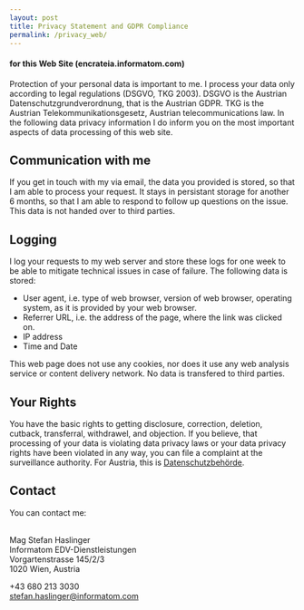 ```yaml
---
layout: post
title: Privacy Statement and GDPR Compliance 
permalink: /privacy_web/
---
```


#### for this Web Site (encrateia.informatom.com)

Protection of your personal data is important to me. I process your data only
according to legal regulations (DSGVO, TKG 2003).
DSGVO is the Austrian Datenschutzgrundverordnung, that is the Austrian GDPR.
TKG is the Austrian Telekommunikationsgesetz, Austrian telecommunications law.
In the following data privacy information I do inform you on the most important
aspects of data processing of this web site.

## Communication with me

If you get in touch with my via email, the data you provided is stored, so
that I am able to process your request. It stays in persistant storage for
another 6 months, so that I am able to respond to follow up questions on the
issue. This data is not handed over to third parties.

## Logging

I log your requests to my web server and store these logs for one week to be
able to mitigate technical issues in case of failure. The following data is
stored:

* User agent, i.e. type of web browser, version of web browser, operating system,
  as it is provided by your web browser.
* Referrer URL, i.e. the address of the page, where the link was clicked on.
* IP address
* Time and Date

This web page does not use any cookies, nor does it use any web analysis
service or content delivery network. No data is transfered to third parties.

## Your Rights

You have the basic rights to getting disclosure, correction, deletion, cutback,
transferral, withdrawel, and objection. If you believe, that processing of
your data is violating data privacy laws or your data privacy rights have
been violated in any way, you can file a complaint at the surveillance authority.
For Austria, this is [Datenschutzbehörde](https://www.dsb.gv.at/).

## Contact

You can contact me:

<i class="las la-envelope"></i>  
Mag Stefan Haslinger  
Informatom EDV-Dienstleistungen  
Vorgartenstrasse 145/2/3  
1020 Wien, Austria

<i class="las la-phone"></i> +43 680 213 3030  
<i class="las la-at"></i> [stefan.haslinger@informatom.com](mailto://stefan.haslinger@informatom.com)
